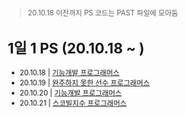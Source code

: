 > 20.10.18 이전까지 PS 코드는 PAST 파일에 모아둠

# 1일 1 PS (20.10.18 ~ )

- 20.10.18 | <a href = 'https://github.com/tbnsok40/Algorithm-Python/blob/master/20%20OCT/18OCT%20%EA%B8%B0%EB%8A%A5%EA%B0%9C%EB%B0%9C.py'>기능개발 프로그래머스</a>
- 20.10.19 | <a href = 'https://github.com/tbnsok40/Algorithm-Python/blob/master/OCT/19OCT%20%EC%99%84%EC%A3%BC%ED%95%98%EC%A7%80%EB%AA%BB%ED%95%9C%EC%84%A0%EC%88%98.py'> 완주하지 못한 선수 프로그래머스 </a>
- 20.10.20 | <a href = 'https://github.com/tbnsok40/Algorithm-Python/blob/master/OCT/20OCT%20%EC%8A%A4%ED%82%AC%ED%8A%B8%EB%A6%AC.py'> 기능개발 프로그래머스 </a>
- 20.10.21 | <a href = 'https://github.com/tbnsok40/Algorithm-Python/blob/master/OCT/22OCT%20%EC%8A%A4%EC%BD%94%EB%B9%8C%EC%A7%80%EC%88%98.py'> 스코빌지수 프로그래머스 </a>

